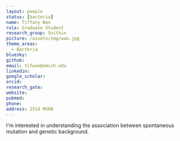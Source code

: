 ```yaml
---
layout: people
status: [bacteria]
name: Tiffany Wan
role: Graduate Student
research_group: Snitkin 
picture: /assets/img/wan.jpg
theme_areas:
  - Bacteria
bluesky: 
github: 
email: tifwan@umich.edu
linkedin:
google_scholar: 
orcid: 
research_gate: 
website: 
pubmed: 
phone: 
address: 1514 MSRB
---
```


I'm interested in understanding the association between spontaneous mutation and genetic background.
